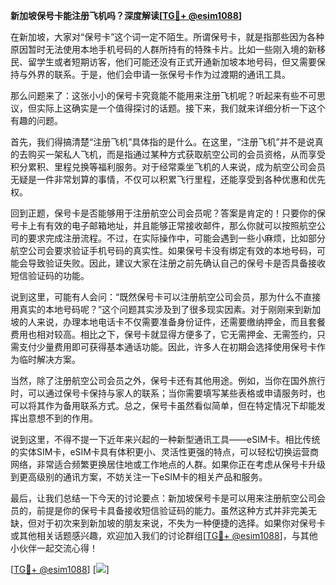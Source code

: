 **新加坡保号卡能注册飞机吗？深度解读[[TG💪+ @esim1088](https://t.me/s/esim1088)]**

在新加坡，大家对“保号卡”这个词一定不陌生。所谓保号卡，就是指那些因为各种原因暂时无法使用本地手机号码的人群所持有的特殊卡片。比如一些刚入境的新移民、留学生或者短期访客，他们可能还没有正式开通新加坡本地号码，但又需要保持与外界的联系。于是，他们会申请一张保号卡作为过渡期的通讯工具。

那么问题来了：这张小小的保号卡究竟能不能用来注册飞机呢？听起来有些不可思议，但实际上这确实是一个值得探讨的话题。接下来，我们就来详细分析一下这个有趣的问题。

首先，我们得搞清楚“注册飞机”具体指的是什么。在这里，“注册飞机”并不是说真的去购买一架私人飞机，而是指通过某种方式获取航空公司的会员资格，从而享受积分累积、里程兑换等福利服务。对于经常乘坐飞机的人来说，成为航空公司会员无疑是一件非常划算的事情，不仅可以积累飞行里程，还能享受到各种优惠和优先权。

回到正题，保号卡是否能够用于注册航空公司会员呢？答案是肯定的！只要你的保号卡上有有效的电子邮箱地址，并且能够正常接收邮件，那么你就可以按照航空公司的要求完成注册流程。不过，在实际操作中，可能会遇到一些小麻烦，比如部分航空公司会要求验证手机号码的真实性。如果保号卡没有绑定有效的本地号码，可能会导致验证失败。因此，建议大家在注册之前先确认自己的保号卡是否具备接收短信验证码的功能。

说到这里，可能有人会问：“既然保号卡可以注册航空公司会员，那为什么不直接用真实的本地号码呢？”这个问题其实涉及到了很多现实因素。对于刚刚来到新加坡的人来说，办理本地电话卡不仅需要准备身份证件，还需要缴纳押金，而且套餐费用也相对较高。相比之下，保号卡就显得方便多了，它无需押金、无需签约，只需支付少量费用即可获得基本通话功能。因此，许多人在初期会选择使用保号卡作为临时解决方案。

当然，除了注册航空公司会员之外，保号卡还有其他用途。例如，当你在国外旅行时，可以通过保号卡保持与家人的联系；当你需要填写某些表格或申请服务时，也可以将其作为备用联系方式。总之，保号卡虽然看似简单，但在特定情况下却能发挥出意想不到的作用。

说到这里，不得不提一下近年来兴起的一种新型通讯工具——eSIM卡。相比传统的实体SIM卡，eSIM卡具有体积更小、灵活性更强的特点，可以轻松切换运营商网络，非常适合频繁更换居住地或工作地点的人群。如果你正在考虑从保号卡升级到更高级别的通讯方案，不妨关注一下eSIM卡的相关产品和服务。

最后，让我们总结一下今天的讨论要点：新加坡保号卡是可以用来注册航空公司会员的，前提是你的保号卡具备接收短信验证码的能力。虽然这种方式并非完美无缺，但对于初次来到新加坡的朋友来说，不失为一种便捷的选择。如果你对保号卡或其他相关话题感兴趣，欢迎加入我们的讨论群组[[TG💪+ @esim1088](https://t.me/s/esim1088)]，与其他小伙伴一起交流心得！

[[TG💪+ @esim1088](https://t.me/s/esim1088)] [![](https://i.postimg.cc/4NQfJmqS/Snipaste-2025-05-13-00-14-12.png)]